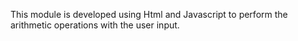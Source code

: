 This module is developed using Html and Javascript to perform the arithmetic operations with the user input.
